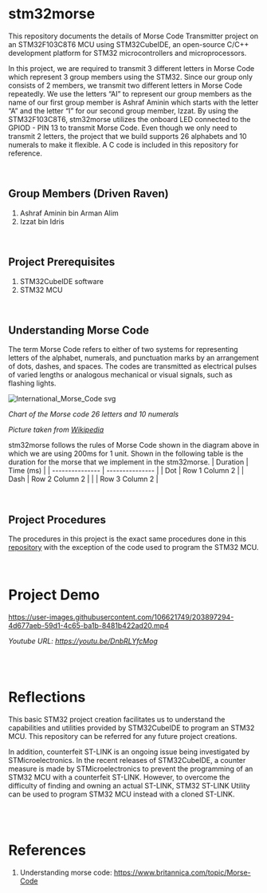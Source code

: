 # stm32morse
This repository documents the details of Morse Code Transmitter project on an STM32F103C8T6 MCU using STM32CubeIDE, an open-source C/C++ development platform 
for STM32 microcontrollers and microprocessors.

In this project, we are required to transmit 3 different letters in Morse Code which represent 3 group members using the STM32. Since our group only consists of 2 members, we transmit two different letters in Morse Code repeatedly. We use the letters “AI” to represent our group members as the name of our first group member is Ashraf Aminin which starts with the letter “A” and the letter “I” for our second group member, Izzat. By using the STM32F103C8T6, stm32morse utilizes the onboard LED connected to the GPIOD - PIN 13 to transmit Morse Code. Even though we only need to transmit 2 letters, the project that we build supports 26 alphabets and 10 numerals to make it flexible. A C code is included in this repository for reference.

<br/>

## Group Members (Driven Raven)
1. Ashraf Aminin bin Arman Alim
2. Izzat bin Idris

<br/>

## Project Prerequisites
1. STM32CubeIDE software
2. STM32 MCU

<br/>

## Understanding Morse Code 
The term Morse Code refers to either of two systems for representing letters of the alphabet, numerals, 
and punctuation marks by an arrangement of dots, dashes, and spaces. The codes are transmitted as electrical pulses 
of varied lengths or analogous mechanical or visual signals, such as flashing lights. 

![International_Morse_Code svg](https://user-images.githubusercontent.com/106621749/203897053-ebaad372-c052-4523-bc2b-d10e3b098975.png)

*Chart of the Morse code 26 letters and 10 numerals*

*Picture taken from [Wikipedia](https://en.wikipedia.org/wiki/Morse_code)*

stm32morse follows the rules of Morse Code shown in the diagram above in which we are using 200ms for 1 unit. Shown in the following table is the duration for the morse that we implement in the stm32morse.
| Duration | Time (ms) |
| --------------- | --------------- |
| Dot | Row 1 Column 2 |
| Dash | Row 2 Column 2 |
|  | Row 3 Column 2 |

<br/>

## Project Procedures
The procedures in this project is the exact same procedures done in this [repository](https://github.com/izzat138/stm32blinky) with the exception of the code 
used to program the STM32 MCU.

<br/>

# Project Demo

https://user-images.githubusercontent.com/106621749/203897294-4d677aeb-59d1-4c65-ba1b-8481b422ad20.mp4

*Youtube URL: https://youtu.be/DnbRLYfcMog*

<br/>
<br/>

# Reflections

This basic STM32 project creation facilitates us to understand the capabilities and utilities provided by STM32CubeIDE to program an STM32 MCU. 
This repository can be referred for any future project creations.

In addition, counterfeit ST-LINK is an ongoing issue being investigated by STMicroelectronics. In the recent releases of STM32CubeIDE, 
a counter measure is made by STMicroelectronics to prevent the programming of an STM32 MCU with a counterfeit ST-LINK. However, to overcome the difficulty 
of finding and owning an actual ST-LINK, STM32 ST-LINK Utility can be used to program STM32 MCU instead with a cloned ST-LINK.

<br/>
<br/>

# References
1. Understanding morse code: https://www.britannica.com/topic/Morse-Code
